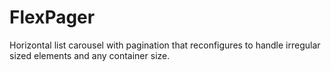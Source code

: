FlexPager
=========

Horizontal list carousel with pagination that reconfigures to handle irregular sized elements and any container size.
